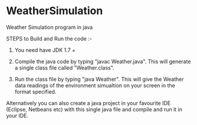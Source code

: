 # WeatherSimulation
Weather Simulation program in java

STEPS to Build and Run the code :- 

1) You need have JDK 1.7 +

2) Compile the java code by typing "javac Weather.java". This will generate a single class file called "Weather.class".

3) Run the class file by typing "java Weather". This will give the Weather data readings of the environment simualtion
   on your screen in the format specified.

Alternatively you can also create a java project in your favourite IDE (Eclipse, Netbeans etc) with this single
java file and compile and run it in your IDE.
